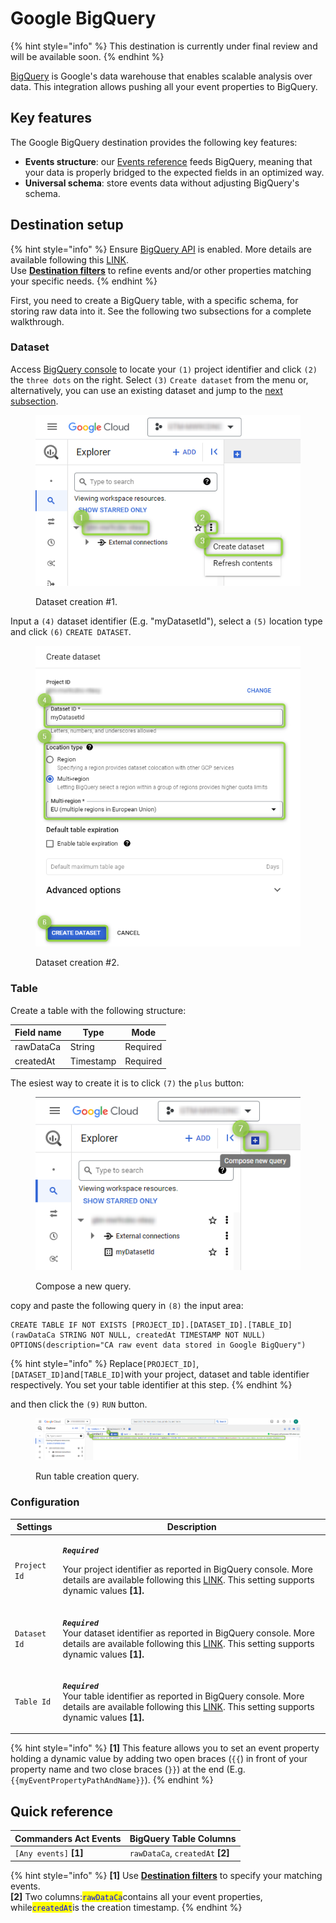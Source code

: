 # Google BigQuery

{% hint style="info" %}
This destination is currently under final review and will be available soon.
{% endhint %}

[BigQuery](https://cloud.google.com/bigquery/docs/introduction?hl=en) is Google's data warehouse that enables scalable analysis over data. This integration allows pushing all your event properties to BigQuery.

## Key features

The Google BigQuery destination provides the following key features:

* **Events structure**: our [Events reference](https://community.commandersact.com/platform-x/developers/tracking/events-reference) feeds BigQuery, meaning that your data is properly bridged to the expected fields in an optimized way.
* **Universal schema**: store events data without adjusting BigQuery's schema.

## Destination setup

{% hint style="info" %}
Ensure [BigQuery API](https://console.cloud.google.com/apis/library/bigquery.googleapis.com?project=gtm-mw9cdnc-ntexy) is enabled. More details are available following this [LINK](https://cloud.google.com/bigquery/docs/enable-transfer-service?hl=en#enable-api).\
Use [**Destination filters**](https://doc.commandersact.com/features/destinations/destination-filters) to refine events and/or other properties matching your specific needs.
{% endhint %}

First, you need to create a BigQuery table, with a specific schema, for storing raw data into it. See the following two subsections for a complete walkthrough.

### Dataset

Access [BigQuery console](https://console.cloud.google.com/) to locate your `(1)` project identifier and click `(2)` the `three dots` on the right. Select `(3)` `Create dataset` from the menu or, alternatively, you can use an existing dataset and jump to the [next subsection](google-bigquery.md#table).

<figure><img src="../../../../.gitbook/assets/bigquery_1 (2).png" alt=""><figcaption><p>Dataset creation #1.</p></figcaption></figure>

Input a `(4)` dataset identifier (E.g. "myDatasetId"), select a `(5)` location type and click `(6)` `CREATE DATASET`.

<figure><img src="../../../../.gitbook/assets/bigquery_2.png" alt=""><figcaption><p>Dataset creation #2.</p></figcaption></figure>

### Table

Create a table with the following structure:

| Field name | Type      | Mode     |
| ---------- | --------- | -------- |
| rawDataCa  | String    | Required |
| createdAt  | Timestamp | Required |

The esiest way to create it is to click `(7)` the `plus` button:

<figure><img src="../../../../.gitbook/assets/bigquery_3 (1).png" alt=""><figcaption><p>Compose a new query.</p></figcaption></figure>

copy and paste the following query in `(8)` the input area:

```powerquery
CREATE TABLE IF NOT EXISTS [PROJECT_ID].[DATASET_ID].[TABLE_ID] (rawDataCa STRING NOT NULL, createdAt TIMESTAMP NOT NULL) OPTIONS(description="CA raw event data stored in Google BigQuery")
```

{% hint style="info" %}
Replace`[PROJECT_ID]`,`[DATASET_ID]`and`[TABLE_ID]`with your project, dataset and table identifier respectively. You set your table identifier at this step.
{% endhint %}

and then click the `(9)` `RUN` button.

<figure><img src="../../../../.gitbook/assets/bigquery_4.png" alt=""><figcaption><p>Run table creation query.</p></figcaption></figure>

### Configuration

| Settings     | Description                                                                                                                                                                                                                                                                                              |
| ------------ | -------------------------------------------------------------------------------------------------------------------------------------------------------------------------------------------------------------------------------------------------------------------------------------------------------- |
| `Project Id` | <p><em><strong><code>Required</code></strong></em></p><p>Your project identifier as reported in BigQuery console. More details are available following this <a href="https://support.google.com/googleapi/answer/7014113?hl=en">LINK</a>. This setting supports dynamic values <strong>[1].</strong></p> |
| `Dataset Id` | <p><em><strong><code>Required</code></strong></em><br>Your dataset identifier as reported in BigQuery console. More details are available following this <a href="https://cloud.google.com/bigquery/docs/datasets-intro?hl=en">LINK</a>. This setting supports dynamic values <strong>[1].</strong></p>  |
| `Table Id`   | <p><em><strong><code>Required</code></strong></em><br>Your table identifier as reported in BigQuery console. More details are available following this <a href="https://cloud.google.com/bigquery/docs/tables-intro?hl=en">LINK</a>. This setting supports dynamic values <strong>[1].</strong></p>      |

{% hint style="info" %}
**\[1]** This feature allows you to set an event property holding a dynamic value by adding two open braces (`{{`) in front of your property name and two close braces (`}}`) at the end (E.g. `{{myEventPropertyPathAndName}}`).
{% endhint %}

## Quick reference

| Commanders Act Events   | BigQuery Table Columns             |
| ----------------------- | ---------------------------------- |
| `[Any events]` **\[1]** | `rawDataCa`, `createdAt` **\[2]**  |

{% hint style="info" %}
**\[1]** Use [**Destination filters**](https://doc.commandersact.com/features/destinations/destination-filters) to specify your matching events.\
**\[2]** Two columns:<mark style="color:blue;">`rawDataCa`</mark>contains all your event properties, while<mark style="color:blue;">`createdAt`</mark>is the creation timestamp.
{% endhint %}

